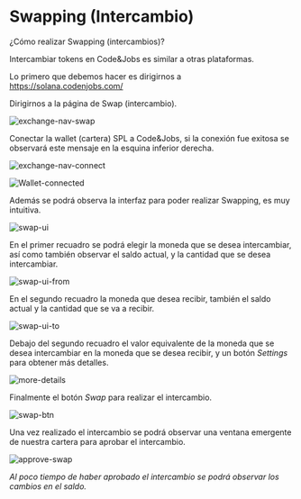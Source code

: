 # Swapping (Intercambio)
 
¿Cómo realizar Swapping (intercambios)?
 
Intercambiar tokens en Code&Jobs es similar a otras plataformas.
 
Lo primero que debemos hacer es dirigirnos a https://solana.codenjobs.com/
 
Dirigirnos a la página de Swap (intercambio).

![exchange-nav-swap](https://res.cloudinary.com/codenjobs/image/upload/v1660858988/user/file/rymiul8dlrgkne4egvtj.png) 

 
Conectar la wallet (cartera) SPL a Code&Jobs, si la conexión fue exitosa se observará este mensaje en la esquina inferior derecha.


![exchange-nav-connect](https://res.cloudinary.com/codenjobs/image/upload/v1660859013/user/file/xtjaxhnhb2dodstfttys.png)

 
![Wallet-connected](https://res.cloudinary.com/codenjobs/image/upload/v1660859032/user/file/uxalkj15fpv9jz21iw2j.png)

 
Además se podrá observa la interfaz para poder realizar Swapping, es muy intuitiva.

 
![swap-ui](https://res.cloudinary.com/codenjobs/image/upload/v1660859203/user/file/ucxxmiuxjwmpoxtfkjym.png)
 

En el primer recuadro se podrá elegir la moneda que se desea intercambiar, así como también observar el saldo actual, y la cantidad que se desea intercambiar.

![swap-ui-from](https://res.cloudinary.com/codenjobs/image/upload/v1660859261/user/file/brrsdkle3xalzmkloxba.png)

 
En el segundo recuadro la moneda que desea recibir, también el saldo actual y la cantidad que se va a recibir.
 

![swap-ui-to](https://res.cloudinary.com/codenjobs/image/upload/v1660859098/user/file/zx2scolbzny8oqepkzz4.png)


Debajo del segundo recuadro el valor equivalente de la moneda que se desea intercambiar en la moneda que se desea recibir, y un botón *Settings* para obtener más detalles.
 
![more-details](https://res.cloudinary.com/codenjobs/image/upload/v1660859117/user/file/fkigtnwljro4uvxsb58u.png)

 
Finalmente el botón *Swap* para realizar el intercambio.
 
![swap-btn](https://res.cloudinary.com/codenjobs/image/upload/v1660859132/user/file/qsumrdjij8amfkjuchpc.png)

 
Una vez realizado el intercambio se podrá observar una ventana emergente de nuestra cartera para aprobar el intercambio.
 
![approve-swap](https://res.cloudinary.com/codenjobs/image/upload/v1660859152/user/file/vq3wmqzirzhf8ohpufsq.png)
 
 
*Al poco tiempo de haber aprobado el intercambio se podrá observar los cambios en el saldo.*
 